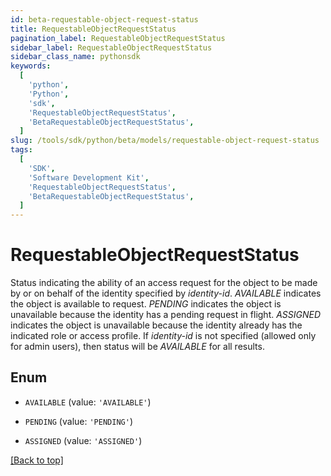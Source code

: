 ```yaml
---
id: beta-requestable-object-request-status
title: RequestableObjectRequestStatus
pagination_label: RequestableObjectRequestStatus
sidebar_label: RequestableObjectRequestStatus
sidebar_class_name: pythonsdk
keywords:
  [
    'python',
    'Python',
    'sdk',
    'RequestableObjectRequestStatus',
    'BetaRequestableObjectRequestStatus',
  ]
slug: /tools/sdk/python/beta/models/requestable-object-request-status
tags:
  [
    'SDK',
    'Software Development Kit',
    'RequestableObjectRequestStatus',
    'BetaRequestableObjectRequestStatus',
  ]
---
```


# RequestableObjectRequestStatus

Status indicating the ability of an access request for the object to be made by or on behalf of the identity specified by _identity-id_. _AVAILABLE_ indicates the object is available to request. _PENDING_ indicates the object is unavailable because the identity has a pending request in flight. _ASSIGNED_ indicates the object is unavailable because the identity already has the indicated role or access profile. If _identity-id_ is not specified (allowed only for admin users), then status will be _AVAILABLE_ for all results.

## Enum

- `AVAILABLE` (value: `'AVAILABLE'`)

- `PENDING` (value: `'PENDING'`)

- `ASSIGNED` (value: `'ASSIGNED'`)

[[Back to top]](#)
